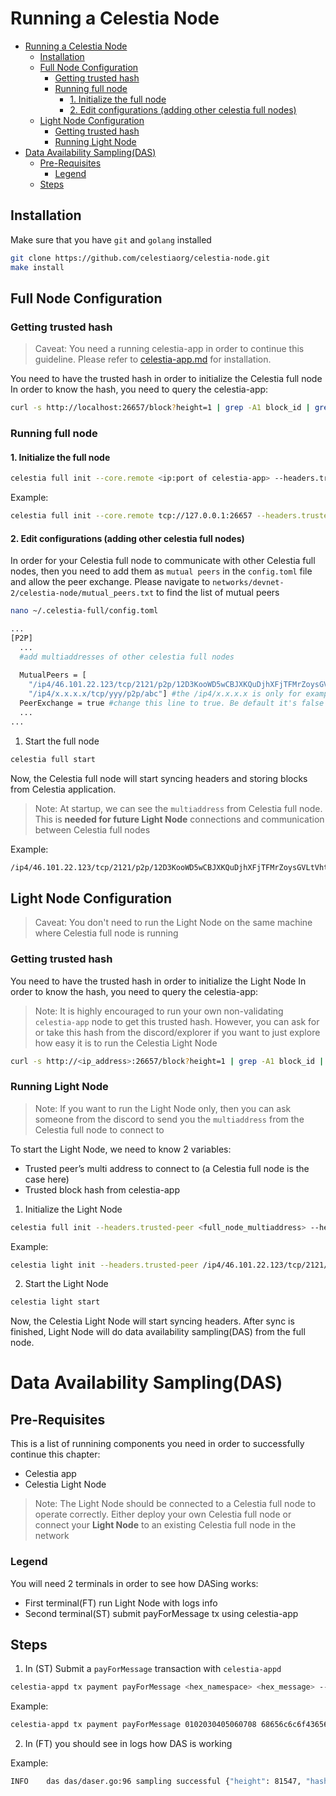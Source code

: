 # Running a Celestia Node

- [Running a Celestia Node](#running-a-celestia-node)
  - [Installation](#installation)
  - [Full Node Configuration](#full-node-configuration)
    - [Getting trusted hash](#getting-trusted-hash)
    - [Running full node](#running-full-node)
      - [1. Initialize the full node](#1-initialize-the-full-node)
      - [2. Edit configurations (adding other celestia full nodes)](#2-edit-configurations-adding-other-celestia-full-nodes)
  - [Light Node Configuration](#light-node-configuration)
    - [Getting trusted hash](#getting-trusted-hash-1)
    - [Running Light Node](#running-light-node)
- [Data Availability Sampling(DAS)](#data-availability-samplingdas)
  - [Pre-Requisites](#pre-requisites)
    - [Legend](#legend)
  - [Steps](#steps)

## Installation
Make sure that you have `git` and `golang` installed
```sh
git clone https://github.com/celestiaorg/celestia-node.git
make install
```


## Full Node Configuration

### Getting trusted hash
> Caveat: You need a running celestia-app in order to continue this guideline. Please refer to [celestia-app.md](https://github.com/celestiaorg/networks/celestia-app.md) for installation.


You need to have the trusted hash in order to initialize the Celestia full node
In order to know the hash, you need to query the celestia-app:
```sh
curl -s http://localhost:26657/block?height=1 | grep -A1 block_id | grep hash
```

### Running full node
#### 1. Initialize the full node
```sh
celestia full init --core.remote <ip:port of celestia-app> --headers.trusted-hash <hash_from_celestia_app>
```

Example:
```sh 
celestia full init --core.remote tcp://127.0.0.1:26657 --headers.trusted-hash 4632277C441CA6155C4374AC56048CF4CFE3CBB2476E07A548644435980D5E17
```

#### 2. Edit configurations (adding other celestia full nodes)

In order for your Celestia full node to communicate with other Celestia full nodes, then you need to add them as `mutual peers` in the `config.toml` file and allow the peer exchange. Please navigate to `networks/devnet-2/celestia-node/mutual_peers.txt` to find the list of mutual peers
```sh
nano ~/.celestia-full/config.toml
```
```sh
...
[P2P]
  ...
  #add multiaddresses of other celestia full nodes
  
  MutualPeers = [
    "/ip4/46.101.22.123/tcp/2121/p2p/12D3KooWD5wCBJXKQuDjhXFjTFMrZoysGVLtVht5hMoVbSLCbV22", 
    "/ip4/x.x.x.x/tcp/yyy/p2p/abc"] #the /ip4/x.x.x.x is only for example. Don't add it! 
  PeerExchange = true #change this line to true. Be default it's false
  ...
...
```

1. Start the full node
```sh
celestia full start
```
Now, the Celestia full node will start syncing headers and storing blocks from Celestia application. 

> Note: At startup, we can see the `multiaddress` from Celestia full node. This is <b>needed for future Light Node</b> connections and communication between Celestia full nodes

Example:
```sh
/ip4/46.101.22.123/tcp/2121/p2p/12D3KooWD5wCBJXKQuDjhXFjTFMrZoysGVLtVht5hMoVbSLCbV22
```

## Light Node Configuration

> Caveat: You don't need to run the Light Node on the same machine where Celestia full node is running

### Getting trusted hash
You need to have the trusted hash in order to initialize the Light Node
In order to know the hash, you need to query the celestia-app:

> Note: It is highly encouraged to run your own non-validating `celestia-app` node to get this trusted hash. However, you can ask for or take this hash from the discord/explorer if you want to just explore how easy it is to run the Celestia Light Node
```sh
curl -s http://<ip_address>:26657/block?height=1 | grep -A1 block_id | grep hash
``` 

### Running Light Node
> Note: If you want to run the Light Node only, then you can ask someone from the discord to send you the `multiaddress` from the Celestia full node to connect to

To start the Light Node, we need to know 2 variables:
- Trusted peer’s multi address to connect to (a Celestia full node is the case here)
- Trusted block hash from celestia-app

1. Initialize the Light Node

```sh
celestia full init --headers.trusted-peer <full_node_multiaddress> --headers.trusted-hash <hash_from_celestia_app>
```

Example: 

```sh 
celestia light init --headers.trusted-peer /ip4/46.101.22.123/tcp/2121/p2p/12D3KooWD5wCBJXKQuDjhXFjTFMrZoysGVLtVht5hMoVbSLCbV22 --headers.trusted-hash 97682277DE3BA40176315102934EDB51CD9727FE31253C326F1F9581E14E2479
```

2. Start the Light Node
```sh
celestia light start
```
Now, the Celestia Light Node will start syncing headers. After sync is finished, Light Node will do data availability sampling(DAS) from the full node.

# Data Availability Sampling(DAS)

## Pre-Requisites
This is a list of runnining components you need in order to successfully continue this chapter:
- Celestia app
- Celestia Light Node

> Note: The Light Node should be connected to a Celestia full node to operate correctly. Either deploy your own Celestia full node or connect your <b>Light Node</b> to an existing Celestia full node in the network

### Legend
You will need 2 terminals in order to see how DASing works:
- First terminal(FT) run Light Node with logs info
- Second terminal(ST) submit payForMessage tx using celestia-app

## Steps
1. In (ST) Submit a `payForMessage` transaction with `celestia-appd`
```sh
celestia-appd tx payment payForMessage <hex_namespace> <hex_message> --from <node_name> --keyring-backend <keyring-name> --chain-id <chain_name>
```
Example:
```sh 
celestia-appd tx payment payForMessage 0102030405060708 68656c6c6f43656c6573746961444153 --from eva00 --keyring-backend test --chain-id devnet-2
```
2. In (FT) you should see in logs how DAS is working

Example:
```sh
INFO	das	das/daser.go:96	sampling successful	{"height": 81547, "hash": "DE0B0EB63193FC34225BD55CCD3841C701BE841F29523C428CE3685F72246D94", "square width": 2, "finished (s)": 0.000117466}
```
